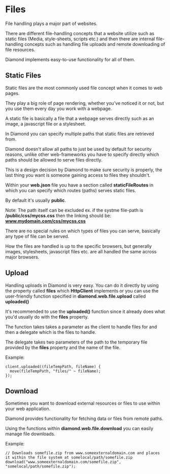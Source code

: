 # Files

File handling plays a major part of websites.

There are different file-handling concepts that a website utilize such as static files (Media, style-sheets, scripts etc.) and then there are internal file-handling concepts such as handling file uploads and remote downloading of file resources.

Diamond implements easy-to-use functionality for all of them.

## Static Files

Static files are the most commonly used file concept when it comes to web pages.

They play a big role of page rendering, whether you've noticed it or not, but you use them every day you work with a webpage.

A static file is basically a file that a webpage serves directly such as an image, a javascript file or a stylesheet.

In Diamond you can specify multiple paths that static files are retrieved from.

Diamond doesn't allow all paths to just be used by default for security reasons, unlike other web-frameworks you have to specify directly which paths should be allowed to serve files directly.

This is a design decision by Diamond to make sure security is properly, the last thing you want is someone gaining access to files they shouldn't.

Within your **web.json** file you have a section called **staticFileRoutes** in which you can specify which routes (paths) serves static files.

By default it's usually **public**.

Note: The path itself can be excluded ex. if the systme file-path is **/public/css/mycss.css** then the linking should be: **www.mydomain.com/css/mycss.css**

There are no special rules on which types of files you can serve, basically any type of file can be served.

How the files are handled is up to the specific browsers, but generally images, stylesheets, javascript files etc. are all handled the same across major browsers.

## Upload

Handling uploads in Diamond is very easy. You can do it directly by using the property called **files** which **HttpClient** implements or you can use the user-friendly function specified in **diamond.web.file.upload** called **uploaded()**

It's recommended to use the **uploaded()** function since it already does what you'd usually do with the **files** property.

The function takes takes a parameter as the client to handle files for and then a delegate which is the files to handle.

The delegate takes two parameters of the path to the temporary file provided by the **files** property and the name of the file.

Example:

```
client.uploaded((fileTempPath, fileName) {
  move(fileTempPath, "files/" ~ fileName);
});
```

## Download

Sometimes you want to download external resources or files to use within your web application.

Diamond provides functionality for fetching data or files from remote paths.

Using the functions within **diamond.web.file.download** you can easily manage file downloads.

Example:

```
// Downloads somefile.zip from www.someexternaldomain.com and places it within the file system at somelocal/path/somefile.zip
download("www.someexternaldomain.com/somefile.zip", "somelocal/path/somefile.zip");
```
